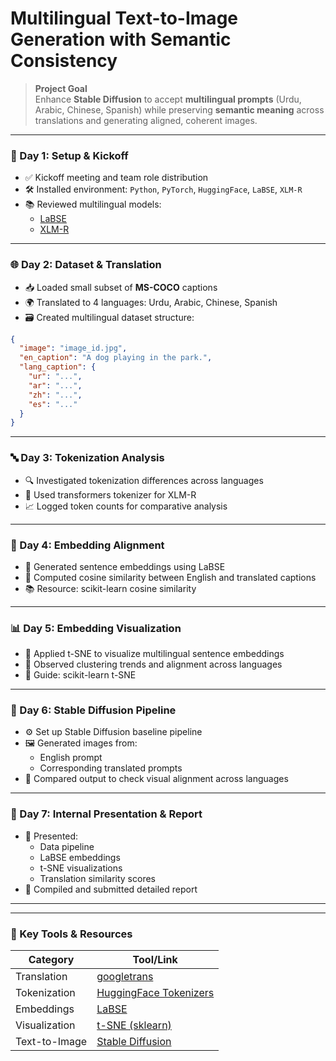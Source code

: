 # ﻿Multilingual Text-to-Image Generation with Semantic Consistency

> **Project Goal**  
Enhance **Stable Diffusion** to accept **multilingual prompts** (Urdu, Arabic, Chinese, Spanish) while preserving **semantic meaning** across translations and generating aligned, coherent images.

---

### 🔧 Day 1: Setup & Kickoff
- ✅ Kickoff meeting and team role distribution
- 🛠️ Installed environment: `Python`, `PyTorch`, `HuggingFace`, `LaBSE`, `XLM-R`
- 📚 Reviewed multilingual models:
  - [LaBSE](https://huggingface.co/sentence-transformers/LaBSE)
  - [XLM-R](https://huggingface.co/xlm-roberta-base)

---

### 🌐 Day 2: Dataset & Translation
- 📥 Loaded small subset of **MS-COCO** captions
- 🌍 Translated to 4 languages: Urdu, Arabic, Chinese, Spanish
- 🗃️ Created multilingual dataset structure:
```json
{
  "image": "image_id.jpg",
  "en_caption": "A dog playing in the park.",
  "lang_caption": {
    "ur": "...",
    "ar": "...",
    "zh": "...",
    "es": "..."
  }
}
```

---

### 🔤 Day 3: Tokenization Analysis
- 🔍 Investigated tokenization differences across languages
- 🧪 Used transformers tokenizer for XLM-R
- 📈 Logged token counts for comparative analysis

---

### 🧠 Day 4: Embedding Alignment
- 📐 Generated sentence embeddings using LaBSE
- 🧮 Computed cosine similarity between English and translated captions
- 📚 Resource: scikit-learn cosine similarity

---

### 📊 Day 5: Embedding Visualization
- 🧬 Applied t-SNE to visualize multilingual sentence embeddings
- 📌 Observed clustering trends and alignment across languages
- 📘 Guide: scikit-learn t-SNE

---

### 🧪 Day 6: Stable Diffusion Pipeline
- ⚙️ Set up Stable Diffusion baseline pipeline
- 🖼️ Generated images from:
    - English prompt
    - Corresponding translated prompts
- 🔄 Compared output to check visual alignment across languages

---

### 📢 Day 7: Internal Presentation & Report
- 🎤 Presented:
    - Data pipeline
    - LaBSE embeddings
    - t-SNE visualizations
    - Translation similarity scores
- 📄 Compiled and submitted detailed report

---
---

### 📌 Key Tools & Resources
| Category      | Tool/Link                                                                                       |
| ------------- | ----------------------------------------------------------------------------------------------- |
| Translation   | [googletrans](https://py-googletrans.readthedocs.io/en/latest/)                                 |
| Tokenization  | [HuggingFace Tokenizers](https://huggingface.co/docs/transformers/tokenizer_summary)            |
| Embeddings    | [LaBSE](https://huggingface.co/sentence-transformers/LaBSE)                                     |
| Visualization | [t-SNE (sklearn)](https://scikit-learn.org/stable/modules/generated/sklearn.manifold.TSNE.html) |
| Text-to-Image | [Stable Diffusion](https://huggingface.co/CompVis/stable-diffusion)                             |
